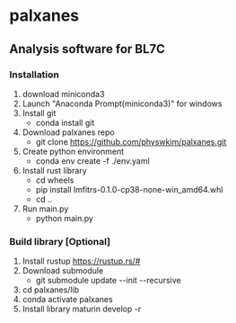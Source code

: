 # palxanes
## Analysis software for BL7C

### Installation
1) download miniconda3
2) Launch "Anaconda Prompt(miniconda3)" for windows
3) Install git
    - conda install git
4) Download palxanes repo
    - git clone https://github.com/physwkim/palxanes.git 
5) Create python environment
    - conda env create -f ./env.yaml
6) Install rust library
    - cd wheels
    - pip install lmfitrs-0.1.0-cp38-none-win_amd64.whl
    - cd ..
11) Run main.py
    - python main.py

### Build library [Optional]
1) Install rustup
    https://rustup.rs/#
2) Download submodule
    - git submodule update --init --recursive
3) cd palxanes/lib
4) conda activate palxanes
5) Install library
    maturin develop -r
